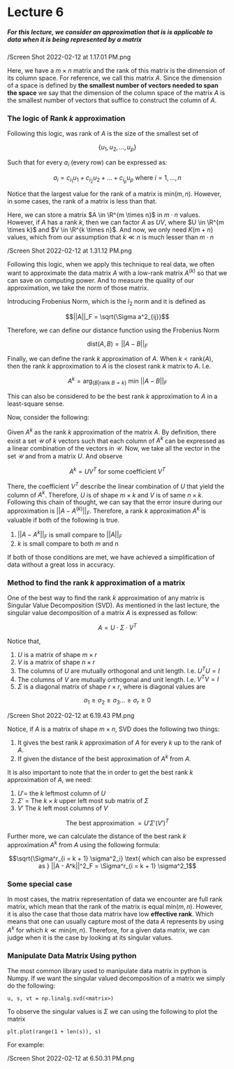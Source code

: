 # Lecture 6

##### For this lecture, we consider an approximation that is is applicable to data when it is being represented by a matrix

/Screen Shot 2022-02-12 at 1.17.01 PM.png

Here, we have a $m \times n$ matrix and the rank of this matrix is the dimension of its column space. For reference, we call this matrix $A$. Since the dimension of a space is defined by **the smallest number of vectors needed to span the space** we say that the dimension of the column space of the matrix $A$ is the smallest number of vectors that suffice to construct the column of $A$.

### The logic of Rank $k$ approximation

Following this logic, was rank of $A$ is the size of the smallest set of 

$$\{u_1, u_2, ..., u_p\}$$

Such that for every $a_i$ (every row) can be expressed as:

$$a_i = c_{i_1} u_1 + c_{i_2} u_2 + ... + c_{i_p} u_p \text{ where } i = 1, ..., n$$

Notice that the largest value for the rank of a matrix is $\text{min}(m, n)$. However, in some cases, the rank of a matrix is less than that.

Here, we can store a matrix $A \in \R^{m \times n}$ in $m \cdot n$ values. However, if $A$ has a rank $k$, then we can factor $A$ as $UV$, where $U \in \R^{m \times k}$ and $V \in \R^{k \times n}$. And now, we only need $K(m + n)$ values, which from our assumption that $k \ll n$ is much lesser than $m \cdot n$

/Screen Shot 2022-02-12 at 1.31.12 PM.png

Following this logic, when we apply this technique to real data, we often want to approximate the data matrix $A$ with a low-rank matrix $A^{(k)}$ so that we can save on computing power. And to measure the quality of our approximation, we take the norm of those matrix.

Introducing Frobenius Norm, which is the $l_2$ norm and it is defined as

$$||A||_F = \sqrt{\Sigma a^2_{ij}}$$

Therefore, we can define our distance function using the Frobenius Norm

$$\text{dist}(A, B) = ||A - B||_F$$

Finally, we can define the rank $k$ approximation of $A$. When $k < \text{rank}(A)$, then the rank $k$ approximation to $A$ is the closest rank $k$ matrix to $A$. I.e.

$$A^k = \text{arg}_{\{B | \text{rank } B=k\}} \text{ min } ||A - B||_F$$

This can also be considered to be the best rank $k$ approximation to $A$ in a least-square sense.

Now, consider the following:

Given $A^k$ as the rank $k$ approximation of the matrix $A$. By definition, there exist a set $\mathcal{U}$ of $k$ vectors such that each column of $A^k$ can be expressed as a linear combination of the vectors in $\mathcal{U}$. Now, we take all the vector in the set $\mathcal{U}$ and from a matrix $U$. And observe

$$A^k = UV^T \text{ for some coefficient } V^T$$

There, the coefficient $V^T$ describe the linear combination of $U$ that yield the column of $A^k$. Therefore, $U$ is of shape $m \times k$ and $V$ is of same $n \times k$. Following this chain of thought, we can say that the error insure during our approximation is $||A - A^{(k)}||_F$. Therefore, a rank $k$ approximation $A^{k}$ is valuable if both of the following is true.

1. $||A - A^k||_F$ is small compare to $||A||_F$
2. $k$ is small compare to both $m$ and $n$

If both of those conditions are met, we have achieved a simplification of data without a great loss in accuracy.


### Method to find the rank $k$ approximation of a matrix

One of the best way to find the rank $k$ approximation of any matrix is Singular Value Decomposition (SVD). As mentioned in the last lecture, the singular value decomposition of a matrix $A$ is expressed as follow:

$$A = U \cdot \Sigma \cdot V^T$$

Notice that,

1. $U$ is a matrix of shape $m \times r$
2. $V$ is a matrix of shape $n \times r$
3. The columns of $U$ are mutually orthogonal and unit length. I.e. $U^T U = I$
4. The columns of $V$ are mutually orthogonal and unit length. I.e. $V^T V = I$
5. $\Sigma$ is a diagonal matrix of shape $r \times r$, where is diagonal values are 

$$\sigma_1 \ge \sigma_2 \ge \sigma_3 ... \ge \sigma_r \ge 0$$

/Screen Shot 2022-02-12 at 6.19.43 PM.png

Notice, if $A$ is a matrix of shape $m \times n$, SVD does the following two things:

1. It gives the best rank $k$ approximation of $A$ for every $k$ up to the rank of $A$.
2. If given the distance of the best approximation of $A^k$ from $A$.

It is also important to note that the in order to get the best rank $k$ approximation of $A$, we need:

1. $U' =$ the $k$ leftmost column of $U$
2. $\Sigma'$ = The $k \times k$ upper left most sub matrix of $\Sigma$
3. $V'$ The $k$ left most columns of $V$

$$\text{The best approximation } = U' \Sigma' (V')^T$$

Further more, we can calculate the distance of the best rank $k$ approximation $A^k$ from $A$ using the following formula:

$$\sqrt{\Sigma^r_{i = k + 1} \sigma^2_i} \text{ which can also be expressed as } ||A - A^k||^2_F = \Sigma^r_{i = k + 1} \sigma^2_1$$

### Some special case

In most cases, the matrix representation of data we encounter are full rank matrix, which mean that the rank of the matrix is equal $\text{min}(m, n)$. However, it is also the case that those data matrix have low **effective rank**. Which means that one can usually capture most of the data $A$ represents by using $A^k$ for which $k \ll \text{min}(m, n)$. Therefore, for a given data matrix, we can judge when it is the case by looking at its singular values. 

### Manipulate Data Matrix Using python

The most common library used to manipulate data matrix in python is Numpy. If we want the singular valued decomposition of a matrix we simply do the following:

	u, s, vt = np.linalg.svd(<matrix>)
	
To observe the singular values is $\Sigma$ we can using the following to plot the matrix

	plt.plot(range(1 + len(s)), s)
	
For example:

/Screen Shot 2022-02-12 at 6.50.31 PM.png	

